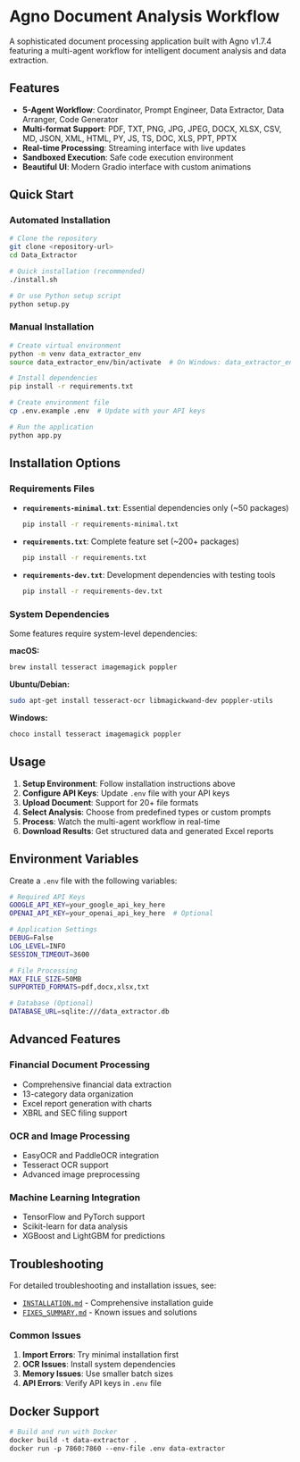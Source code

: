 # Agno Document Analysis Workflow

A sophisticated document processing application built with Agno v1.7.4 featuring a multi-agent workflow for intelligent document analysis and data extraction.

## Features

- **5-Agent Workflow**: Coordinator, Prompt Engineer, Data Extractor, Data Arranger, Code Generator
- **Multi-format Support**: PDF, TXT, PNG, JPG, JPEG, DOCX, XLSX, CSV, MD, JSON, XML, HTML, PY, JS, TS, DOC, XLS, PPT, PPTX
- **Real-time Processing**: Streaming interface with live updates
- **Sandboxed Execution**: Safe code execution environment
- **Beautiful UI**: Modern Gradio interface with custom animations

## Quick Start

### Automated Installation

```bash
# Clone the repository
git clone <repository-url>
cd Data_Extractor

# Quick installation (recommended)
./install.sh

# Or use Python setup script
python setup.py
```

### Manual Installation

```bash
# Create virtual environment
python -m venv data_extractor_env
source data_extractor_env/bin/activate  # On Windows: data_extractor_env\Scripts\activate

# Install dependencies
pip install -r requirements.txt

# Create environment file
cp .env.example .env  # Update with your API keys

# Run the application
python app.py
```

## Installation Options

### Requirements Files

- **`requirements-minimal.txt`**: Essential dependencies only (~50 packages)
  ```bash
  pip install -r requirements-minimal.txt
  ```

- **`requirements.txt`**: Complete feature set (~200+ packages)
  ```bash
  pip install -r requirements.txt
  ```

- **`requirements-dev.txt`**: Development dependencies with testing tools
  ```bash
  pip install -r requirements-dev.txt
  ```

### System Dependencies

Some features require system-level dependencies:

**macOS:**
```bash
brew install tesseract imagemagick poppler
```

**Ubuntu/Debian:**
```bash
sudo apt-get install tesseract-ocr libmagickwand-dev poppler-utils
```

**Windows:**
```bash
choco install tesseract imagemagick poppler
```

## Usage

1. **Setup Environment**: Follow installation instructions above
2. **Configure API Keys**: Update `.env` file with your API keys
3. **Upload Document**: Support for 20+ file formats
4. **Select Analysis**: Choose from predefined types or custom prompts
5. **Process**: Watch the multi-agent workflow in real-time
6. **Download Results**: Get structured data and generated Excel reports

## Environment Variables

Create a `.env` file with the following variables:

```bash
# Required API Keys
GOOGLE_API_KEY=your_google_api_key_here
OPENAI_API_KEY=your_openai_api_key_here  # Optional

# Application Settings
DEBUG=False
LOG_LEVEL=INFO
SESSION_TIMEOUT=3600

# File Processing
MAX_FILE_SIZE=50MB
SUPPORTED_FORMATS=pdf,docx,xlsx,txt

# Database (Optional)
DATABASE_URL=sqlite:///data_extractor.db
```

## Advanced Features

### Financial Document Processing
- Comprehensive financial data extraction
- 13-category data organization
- Excel report generation with charts
- XBRL and SEC filing support

### OCR and Image Processing
- EasyOCR and PaddleOCR integration
- Tesseract OCR support
- Advanced image preprocessing

### Machine Learning Integration
- TensorFlow and PyTorch support
- Scikit-learn for data analysis
- XGBoost and LightGBM for predictions

## Troubleshooting

For detailed troubleshooting and installation issues, see:
- [`INSTALLATION.md`](INSTALLATION.md) - Comprehensive installation guide
- [`FIXES_SUMMARY.md`](FIXES_SUMMARY.md) - Known issues and solutions

### Common Issues

1. **Import Errors**: Try minimal installation first
2. **OCR Issues**: Install system dependencies
3. **Memory Issues**: Use smaller batch sizes
4. **API Errors**: Verify API keys in `.env` file

## Docker Support

```dockerfile
# Build and run with Docker
docker build -t data-extractor .
docker run -p 7860:7860 --env-file .env data-extractor
```
